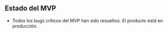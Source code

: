 ## Estado del MVP
- Todos los bugs críticos del MVP han sido resueltos. El producto está en producción.
